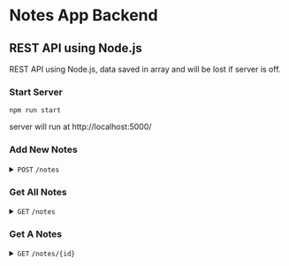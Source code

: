 # Notes App Backend

## REST API using Node.js

REST API using Node.js, data saved in array and will be lost if server is off.

### Start Server

```
npm run start
```

server will run at http://localhost:5000/

### Add New Notes

<details>
    <summary>
        <code>POST</code> <code>/notes</code>
    </summary>

#### body

```javascript
{
    "title" : "Title of Notes",
    "tags" : "Tags of notes",
    "body" : "Body of notes"
}
```

#### response

```javascript
{
    "status": "success",
    "message": "Catatan berhasil ditambahkan",
    "data": {
        "noteId": "u2d8612rCspKjZaH"
    }
}
```
</details>

### Get All Notes

<details>
    <summary>
        <code>GET</code> <code>/notes</code>
    </summary>

#### response

```javascript
{
    "status": "success",
    "data": {
        "notes": [
            {
                "title": "Title of notes",
                "tags": "Tags of notes",
                "body": "Body of notes",
                "id": "u2d8612rCspKjZaH",
                "createdAt": "2023-09-13T03:45:03.584Z",
                "updatedAt": "2023-09-13T03:45:03.584Z"
            }
        ]
    }
}
```
</details>

### Get A Notes

<details>
    <summary>
        <code>GET</code> <code>/notes/{id}</code>
    </summary>

#### response

```javascript
{
    "status": "success",
    "data": {
        "note": {
            "title": "Title of notes",
            "tags": "Tags of notes",
            "body": "Body of notes",
            "id": "u2d8612rCspKjZaH",
            "createdAt": "2023-09-13T03:45:03.584Z",
            "updatedAt": "2023-09-13T03:45:03.584Z"
        }
    }
}
```
</details>